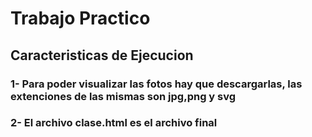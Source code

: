 # Trabajo Practico
## Caracteristicas de Ejecucion
### 1- Para poder visualizar las fotos hay que descargarlas, las extenciones de las mismas son jpg,png y svg 
### 2- El archivo clase.html es el archivo final 

